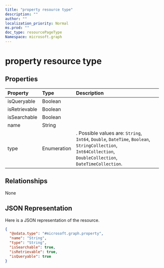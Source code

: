 ```yaml
---
title: "property resource type"
description: ""
author: ""
localization_priority: Normal
ms.prod: ""
doc_type: resourcePageType
Namespace: microsoft.graph
---
```



# property resource type



## Properties
|Property|Type|Description|
|:---|:---|:---|
|isQueryable|Boolean||
|isRetrievable|Boolean||
|isSearchable|Boolean||
|name|String||
|type|Enumeration|. Possible values are: `String`, `Int64`, `Double`, `DateTime`, `Boolean`, `StringCollection`, `Int64Collection`, `DoubleCollection`, `DateTimeCollection`.|

## Relationships
None

## JSON Representation
Here is a JSON representation of the resource.
<!-- {
  "blockType": "resource",
  "@odata.type": "microsoft.graph.property"
}
-->
``` json
{
  "@odata.type": "#microsoft.graph.property",
  "name": "String",
  "type": "String",
  "isSearchable": true,
  "isRetrievable": true,
  "isQueryable": true
}
```

